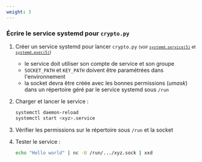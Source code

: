 ```yaml
---
weight: 3
---
```

### Écrire le service systemd pour `crypto.py`

1. Créer un service systemd pour lancer `crypto.py`
   <small>(voir [`systemd.service(5)`](https://www.freedesktop.org/software/systemd/man/systemd.service.html)
   et [`systemd.exec(5)`](https://www.freedesktop.org/software/systemd/man/systemd.exec.html))</small>

   - le service doit utiliser son compte de service et son groupe
   - `SOCKET_PATH` et `KEY_PATH` doivent être paramétrées dans l'environnement
   - la socket devra être créée avec les bonnes permissions (*umask*)
     dans un répertoire géré par le service systemd sous `/run`

2. Charger et lancer le service :

   ```sh
   systemctl daemon-reload
   systemctl start <xyz>.service
   ```

3. Vérifier les permissions sur le répertoire sous `/run` et la socket
4. Tester le service :

   ```sh
   echo "Hello world" | nc -U /run/.../xyz.sock | xxd
   ```
